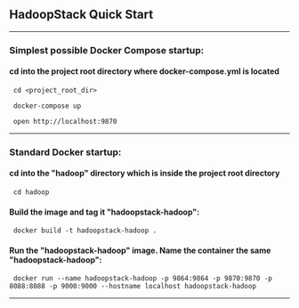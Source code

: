 
## HadoopStack Quick Start

----

### Simplest possible Docker Compose startup:

#### cd into the project root directory where docker-compose.yml is located

     cd <project_root_dir>

     docker-compose up

     open http://localhost:9870

----

### Standard Docker startup:

#### cd into the "hadoop" directory which is inside the project root directory

     cd hadoop

#### Build the image and tag it "hadoopstack-hadoop":

     docker build -t hadoopstack-hadoop .

#### Run the "hadoopstack-hadoop" image. Name the container the same "hadoopstack-hadoop":

     docker run --name hadoopstack-hadoop -p 9864:9864 -p 9870:9870 -p 8088:8088 -p 9000:9000 --hostname localhost hadoopstack-hadoop

----


